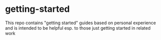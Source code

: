 # getting-started
This repo contains "getting started" guides based on personal experience and is intended to be helpful esp. to those just getting started in related work